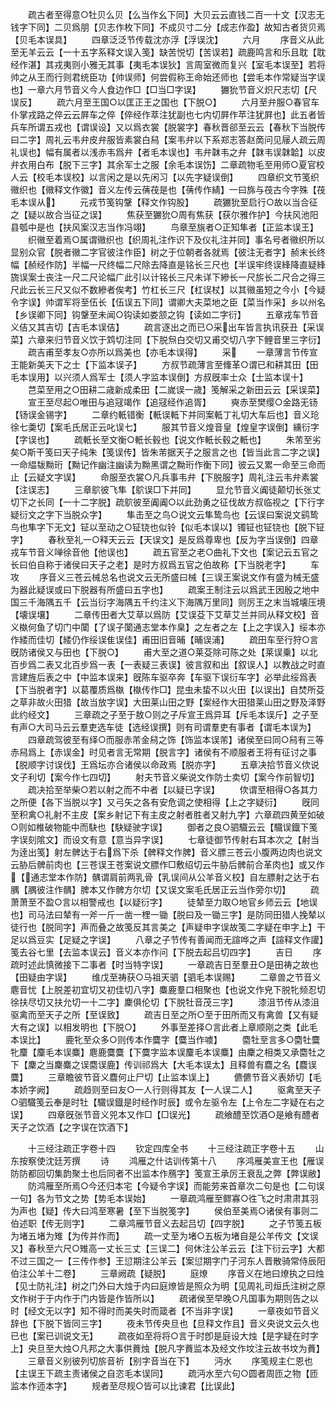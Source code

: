 <!-- { "loadSidebar": true } -->
　　疏古者至得意○牡贝么贝【么当作幺下同】大贝云云直钱二百一十文【汉志无钱字下同】二贝爲朋【贝志作枚下同】不成贝寸二分【成志作盈】故知古者货贝焉【贝毛本误具】
　　四章泛泛节传载沈亦浮【浮误沈】
　　六月
　　序音义从此至无羊云云【一十五字系释文误入笺】缺苦悦切【苦误若】疏鹿鸣言和乐且耽【耽经作湛】其戎夷则小雅无其事【夷毛本误狄】言周室微而复兴【室毛本误至】若将帅之从王而行则君统臣功【帅误师】何尝假称王命始还师也【尝毛本作常疑当字误也】一章六月节音义今人食边作□【□当□字误】
　　玁狁节音义炽尺志切【尺误反】
　　疏六月至王国○以匡正王之国也【下脱○】
　　六月至弁服○春官车仆掌戎路之倅云云屛车之倅【倅经作萃注犹副也七内切屛作苹注犹屛也】此五者皆兵车所谓五戎也【谓误设】又以爲衣裳【脱裳字】春秋晋郤至云云【春秋下当脱传曰二字】周礼云韦弁皮弁服皆素裳白舄【案韦弁以下系郑志答赵啇问见屦人疏云周礼误也】幅有属者以浅赤韦爲弁【者毛本误也】韦弁韎韦之弁【韎韦误韎韐】以皮弁衣用白布【脱下三字】其余军士之服【余毛本误饬】二章疏物毛至用师○夏官校人云【校毛本误校】以言闲之是以先闲习【以先字疑误倒】
　　四章织文节笺织幑织也【幑释文作徽】音义左传云蒨茷是也【蒨传作綪】一曰旆与茷古今字殊【茷毛本误从】
　　元戎节笺钩鞶【释文作钩股】
　　疏玁狁至启行○故以当合征之【疑以故合当征之误】
　　焦获至玁狁○周有焦获【获尔雅作护】今扶风池阳县瓠中是也【扶风案汉志当作冯翊】
　　鸟章至旐者○正知隼者【正监本误王】
　　织幑至着焉○属谓幑织也【织周礼注作识下及仪礼注并同】事名号者幑织所以显别众官【脱者幑二字官彼注作臣】树之于位朝者各就焉【彼注无者字】赪末长终幅【赪经作防】半幅一尺终幅二尺除去降直是铭长三尺也【半误牢终误綘降直疑綘旒误案士丧注一尺二尺论幅广此引以计铭长三尺未详下縿长一尺旂长二尺合之得三尺此云长三尺又似不数縿者俟考】竹杠长三尺【杠误杖】以其幑虽短之今小【今疑令字误】帅谓军将至伍长【伍误五下同】谓卿大夫菜地之臣【菜当作采】乡以州名【乡误卿下同】钩鞶至未闻○钩读如娄颔之钩【读如二字衍】
　　五章戎车节音义佶又其吉切【吉毛本误佶】
　　疏言逐出之而已○采出车皆言执讯获丑【采误菜】六章来归节音义饮于鸩切注同【下脱炰白交切又甫交切八字下鲤音里三字衍】
　　疏吉甫至孝友○亦所以爲美也【亦毛本误得】
　　采
　　一章薄言节传宣王能新美天下之士【下监本误子】
　　方叔节疏薄言至鞗革○谓已和耕其田【田毛本误用】以兴须人爲军士【须人字监本误倒】方叔旣率士众【士监本误十】
　　芑菜至用之○田耕二歳新成柔田【二嵗误一歳】笺解采之新田云云【采误菜】
　　宣王至尽起○唯田与追冦竭作【追冦经作追胥】
　　奭赤至樊缨○金路无钖【钖误金锡字】
　　二章约軝错衡【軝误軧下并同案軧丁礼切大车后也】音义玱徐七羮切【案毛氏居正云叱误七】
　　服其节音义煌音皇【煌皇字误倒】纁衍字【字误也】
　　疏軝长至文衡○軝长毂也【说文作軝长毂之軝也】
　　朱芾至劣矣○斯干笺曰天子纯朱【笺误传】皆朱芾据天子之服言之也【皆当此言二字之误】一命緼韨黝珩【黝记作幽注幽读为黝黑谓之黝珩作衡下同】彼云又累一命至三命而止【云疑文字误】
　　命服至衣裳○凡兵事韦弁【下脱服字】周礼注云韦弁素裳【注误志】
　　三章鴥彼飞隼【鴥误□下并同】
　　显允节音义阗徒颠切长张丈切下之长同【一十二字脱】疏鴥彼至阗阗○以此劲勇之征伐故方叔临视之【下行字疑衍文之字下当脱众字】
　　隼击至之鸟○说文云隼鸷鸟也【云误曰案说文鹞鸷鸟也隼字下无文】钲以至动之○钲铙也似铃【似毛本误以】镯钲也钲铙也【脱下钲字】
　　春秋至礼一○释天云云【天误文】是反爲尊卑也【反为字当误倒】四章戎车节音义啴徐音他【他误也】
　　疏五官至之老○曲礼下文也【案记云五官之长曰伯自称于诸侯曰天子之老】是时方叔爲五官之伯故称【下当脱老字】
　　车攻
　　序音义三苍云械总名也说文云无所盛曰械【三误王案说文作有盛为械无盛为器此疑误或曰下脱器有所盛曰五字也】
　　疏案王制注云以爲武王因殷之地中国三千海隅五千【云当衍字海隅五千约注义下海隅万里同】则厉王之末当城壊压境【壊误壤】
　　二章传田者大艾草以爲防【艾误芟下艾草艾兰并同从释文校】音义槸何鱼了切门中闑【了误子闑通志堂本作臬】之左者之左【上之字误入】绥本亦作緌而佳切【緌仍作绥误隹误佳】甫田旧音晡【晡误浦】
　　疏田车至行狩○言旣防诸侯又与田也【下脱○】
　　甫大至之道○莱芟除可陈之处【莱误乗】以北百步爲二表又北百步爲一表【一表疑三表误】彼言叙和出【叙误人】以教战之时直言建旌后表之中【中监本误来】旣陈车驱卒奔【车驱下误衍车字】必举此绥爲表【下当脱者字】以葛覆质爲槸【槸传作□】昆虫未蛰不以火田【以误出】自焚所芟之草非故火田猎【故当放字误】大田莱山田之野【案经作大田猎莱山田之野及泽野此约经文】
　　三章疏之子至于敖○则之子斥宣王爲异耳【斥毛本误斤】之子至有声○大司马云云羣吏选车徒【选经误撰】则有司谓羣吏有事者【谓毛本误为】
　　四章疏驾彼至有绎○而服赤芾金舄之饰【饰监本误芾】诸侯至曰同○舄有三等赤舄爲上【赤误金】时见者言无常期【脱言字】诸侯有不顺服者王将有征讨之事【脱顺字讨误伐】王爲坛亦合诸侯以命政焉【脱亦字】
　　五章决拾节音义佽说文子利切【案今作七四切】
　　射夫节音义柴说文作防士卖切【案今作前智切】
　　疏决拾至举柴○若以射之而不中者【以疑已字误】
　　佽谓至相得○各其力之所便【各下当脱以字】又弓矢之各有安危调之使相得【上之字疑衍】
　　旣同至积禽○礼射不主皮【案乡射记下有主皮之射者胜者又射九字】六章疏四黄至如破○则如椎破物能中而駃也【駃疑驶字误】
　　御者之良○驷驖云云【驖误鐡下笺字误刻隂文】而设文有意【意当异字误】
　　七章徒御节传射右耳本次之【射当为逹出笺】射左髀达于右爲下杀【髀释文作脾】音义膘三苍云小腹两边肉也说文云胁后髀前肉也【三苍误王苍案说文膘作□敷绍切云牛胁后髀前合革肉也】或又作【通志堂本作防】髃谓肩前两乳骨【乳误间从公羊音义校】自左膘射之达于右腢【腢彼注作髃】脾本又作髀方尔切【又误文案毛氏居正云当作旁尔切】
　　疏萧萧至不盈○言以相警戒也【以疑衍字】
　　徒辇至力取○地官乡师云云【地误也】司马法曰辇有一斧一斤一凿一梩一锄【脱曰及一锄三字】是防同田猎人挽辇以徒行也【脱同字】声而叠之故笺反其言美之【声疑申字误故笺二字疑在申字上】干足以爲豆实【足疑之字误】
　　八章之子节传有善闻而无諠哗之声【諠释文作讙】笺去谷七里【去监本误云】音义本亦作问【下脱去起吕切四字】
　　吉日
　　序疏时述此慎微接下二事者【时当特字误】
　　一章疏吉日至羣丑○是田祷之故也【田疑由字误】
　　维戊至祷获○马祖天驷【驷毛本误赐】
　　二章兽之节音义麀音忧【上脱差初宜切又初佳切八字】麋鹿羣口相聚也【也说文作皃下脱牝频忍切徐扶尽切又扶允切一十二字】麇俱伦切【下脱牡音茂三字】
　　漆沮节传从漆沮驱禽而至天子之所【至误致】
　　疏吉日至之所○至于田所而又有禽兽【又有疑大有之误】以相发明也【下脱○】
　　外事至差择○言此者上章顺刚之类【此毛本误比】
　　鹿牝至众多○则传本作麌字【麌当作噳】
　　麕牡至言多○麕牡麌牝麜【麜毛本误麋】麀鹿麌麌【下麌字监本误麜毛本误麋】由麇之相类又承麕牡之下【麇之当麇麋之误麕误鹿】传训祁爲大【大毛本误太】且释兽有麎之名【麎误麌】
　　三章瞻彼节音义麎何止尸切【止监本误上】
　　儦儦节音义表娇切【毛本娇字阙】
　　疏趋则至曰友○一人行则得其友【一人误二人】
　　驱禽至天子○驷驖笺云奉是时牡【驖误鐡是时经作时辰】或令左驱令左【上令左二字疑在右之误】
　　四章旣张节音义兕本又作□【□误光】
　　疏飨醴至饮酒○是飨有醴者天子之饮酒【之字误在饮酒下】










　　十三经注疏正字卷十四
　　钦定四库全书
　　十三经注疏正字卷十五
　　山东按察使沈廷芳撰
　　诗
　　鸿雁之什诂训传第十八
　　序鸿雁美宣王也【雁误防防都回切集韵聚土也后同者不出监本作鴈字】笺宣王承厉王衰乱之弊【弊误敝】
　　防鸿雁至所焉○今还归本宅【今疑令字误】而能劳来首章次二句是也【二句误一句】各为节文之势【势毛本误始】
　　一章疏鸿雁至鳏寡○徃飞之时肃肃其羽为声也【疑】传大曰鸿至寒暑【至下当脱笺字】
　　侯伯至美焉○诸侯有事则二伯述职【传无则字】
　　二章鸿雁节音义去起吕切【四字脱】
　　之子节笺五板为堵五堵为雉【为传并作而】
　　疏一丈至为堵○五板为堵自是公羊传文【文误又】春秋至六尺○雉高一丈长三丈【三误二】何休注公羊云云【注下衍云字】大都不过三国之一【三传作参】王愆期注公羊云【案愆期字门子河东人晋散骑常侍辰阳伯注公羊十二卷】
　　三章阙疏【疑脱】
　　庭燎
　　序音义在地曰燎执之曰烛【见士防礼注】树之门外曰大烛于内曰庭燎皆是照众为明【见周礼司烜氏注树之原文作树于于内作于门内皆是作皆所以】
　　疏诸侯至早晚○凡国事为期则告之以时【经文无以字】知不得时而美失时而箴者【不当非字误】
　　一章夜如节音义辞也【下脱下皆同三字】
　　夜未节传央旦也【旦释文作且】音义央说文云久也已也【案已训说文无】
　　疏夜如至将将○言于时卽是庭设大烛【是字疑在时字上】央旦至大烛○凡邦之大事供蕡烛【脱凡字蕡监本及经文作坟注云故书坟为蕡】
　　三章音义别彼列切旂音祈【别字音当在下】
　　沔水
　　序笺规主仁恩也【主误王下疏主责诸侯之自恣毛本误同】
　　疏沔水至六句○圆者周匝之物【匝监本作迊本字】
　　规者至尽规○皆可以比谏君【比误此】
